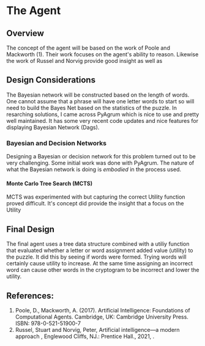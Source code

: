 # The Agent
## Overview
The concept of the agent will be based on the work of Poole and Mackworth (1). Their work focuses on the agent's ability to reason. Likewise the work of Russel and Norvig provide good insight as well as 

## Design Considerations
The Bayesian network will be constructed based on the length of words. One cannot assume that a phrase will have one letter words to start so will need to build the Bayes Net based on the statistics of the puzzle. In resarching solutions, I came across PyAgrum which is nice to use and pretty well maintained.  It has some very recent code updates and nice features for displaying Bayesian Network (Dags).

### Bayesian and Decision Networks
Designing a Bayesian or decision network for this problem turned out to be very challenging. Some initial work was done with PyAgrum.  The nature of what the Bayesian network is doing is *embodied* in the process used. 

#### Monte Carlo Tree Search (MCTS)
MCTS was experimented with but capturing the correct Utility function proved difficult.  It's concept did provide the insight that a focus on the Utility

## Final Design
The final agent uses a tree data structure combined with a utiliy function that evaluated whether a letter or word assignment added value (utility) to the puzzle.  It did this by seeing if words were formed.  Trying words will certainly cause utility to increase. At the same time assigning an incorrect word can cause other words in the cryptogram to be incorrect and lower the utility.


## References:
1. Poole, D., Mackworth, A. (2017). Artificial Intelligence: Foundations of Computational Agents. Cambridge, UK: Cambridge University Press. ISBN: 978-0-521-51900-7
2. Russel, Stuart and Norvig, Peter, Artificial intelligence—a modern approach  , Englewood Cliffs, NJ.: Prentice Hall., 2021, .



 